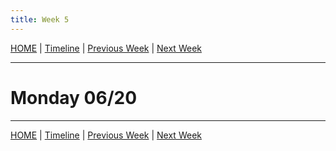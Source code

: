 ```yaml
---
title: Week 5
---
```


[HOME](https://arungaonkar.github.io/HPCC-Causality/) |
[Timeline](https://arungaonkar.github.io/HPCC-Causality/index.html#timeline) |
[Previous Week](https://arungaonkar.github.io/HPCC-Causality/week4.html) |
[Next Week](https://arungaonkar.github.io/HPCC-Causality/week6.html)

---

# Monday 06/20

---

[HOME](https://arungaonkar.github.io/HPCC-Causality/) |
[Timeline](https://arungaonkar.github.io/HPCC-Causality/index.html#timeline) |
[Previous Week](https://arungaonkar.github.io/HPCC-Causality/week4.html) |
[Next Week](https://arungaonkar.github.io/HPCC-Causality/week6.html)
